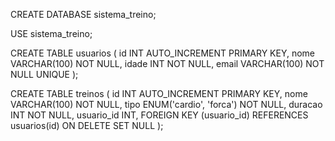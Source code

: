 CREATE DATABASE sistema_treino;

USE sistema_treino;

CREATE TABLE usuarios (
    id INT AUTO_INCREMENT PRIMARY KEY,
    nome VARCHAR(100) NOT NULL,
    idade INT NOT NULL,
    email VARCHAR(100) NOT NULL UNIQUE
);

CREATE TABLE treinos (
    id INT AUTO_INCREMENT PRIMARY KEY,
    nome VARCHAR(100) NOT NULL,
    tipo ENUM('cardio', 'forca') NOT NULL,
    duracao INT NOT NULL,
    usuario_id INT,
    FOREIGN KEY (usuario_id) REFERENCES usuarios(id) ON DELETE SET NULL
);